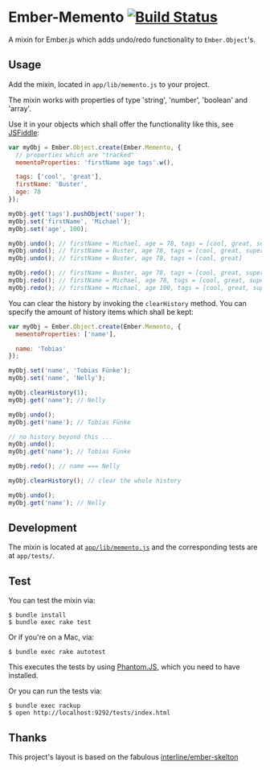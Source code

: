 Ember-Memento [![Build Status](https://secure.travis-ci.org/pangratz/ember-memento.png)](http://travis-ci.org/pangratz/ember-memento)
==============

A mixin for Ember.js which adds undo/redo functionality to `Ember.Object`'s.

Usage
-----

Add the mixin, located in `app/lib/memento.js` to your project.

The mixin works with properties of type 'string', 'number', 'boolean' and 'array'.

Use it in your objects which shall offer the functionality like this, see [JSFiddle](http://jsfiddle.net/pangratz666/Dbvhe/):

```javascript
var myObj = Ember.Object.create(Ember.Memento, {
  // properties which are "tracked"
  mementoProperties: 'firstName age tags'.w(),

  tags: ['cool', 'great'],
  firstName: 'Buster',
  age: 78
});

myObj.get('tags').pushObject('super');
myObj.set('firstName', 'Michael');
myObj.set('age', 100);

myObj.undo(); // firstName = Michael, age = 78, tags = [cool, great, super]
myObj.undo(); // firstName = Buster, age 78, tags = [cool, great, super]
myObj.undo(); // firstName = Buster, age 78, tags = [cool, great]

myObj.redo(); // firstName = Buster, age 78, tags = [cool, great, super]
myObj.redo(); // firstName = Michael, age 78, tags = [cool, great, super]
myObj.redo(); // firstName = Michael, age 100, tags = [cool, great, super]
```

You can clear the history by invoking the `clearHistory` method. You can specify the amount of history items which shall be kept:

```javascript
var myObj = Ember.Object.create(Ember.Memento, {
  mementoProperties: ['name'],

  name: 'Tobias'
});

myObj.set('name', 'Tobias Fünke');
myObj.set('name', 'Nelly');

myObj.clearHistory(1);
myObj.get('name'); // Nelly

myObj.undo();
myObj.get('name'); // Tobias Fünke

// no history beyond this ...
myObj.undo();
myObj.get('name'); // Tobias Fünke

myObj.redo(); // name === Nelly

myObj.clearHistory(); // clear the whole history

myObj.undo();
myObj.get('name'); // Nelly
```

Development
-----------

The mixin is located at [`app/lib/memento.js`](https://github.com/pangratz/ember-memento/blob/master/app/lib/memento.js) and the corresponding tests are at `app/tests/`.

Test
----

You can test the mixin via:

    $ bundle install 
    $ bundle exec rake test

Or if you're on a Mac, via:

    $ bundle exec rake autotest

This executes the tests by using [Phantom.JS](http://www.phantomjs.org/), which you need to have installed.

Or you can run the tests via:

    $ bundle exec rackup
    $ open http://localhost:9292/tests/index.html


Thanks
------

This project's layout is based on the fabulous [interline/ember-skelton](https://github.com/interline/ember-skeleton)